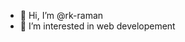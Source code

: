 - 👋 Hi, I’m @rk-raman
- 👀 I’m interested in web developement

<!---
rk-raman/rk-raman is a ✨ special ✨ repository because its `README.md` (this file) appears on your GitHub profile.
You can click the Preview link to take a look at your changes.
--->
